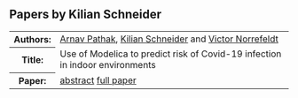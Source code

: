 ## Papers by Kilian Schneider
<table>
<tr><th>Authors:</th>
<td>
<a href="/proceedings/authors/ArnavPathak">Arnav Pathak</a>, <a href="/proceedings/authors/KilianSchneider">Kilian Schneider</a> and <a href="/proceedings/authors/VictorNorrefeldt">Victor Norrefeldt</a></td>
</tr>
<tr><th>Title:</th>
<td>Use of Modelica to predict risk of Covid-19 infection in indoor environments</td>
</tr>
<tr><th>Paper:</th>
<td><a href="/abstracts/abstract_6B_1">abstract</a> <a href="/proceedings/papers/Modelica2021session6B_paper1.pdf">full paper</a></td>
</tr>
</table>

